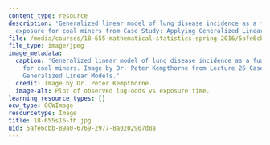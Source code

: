 ```yaml
---
content_type: resource
description: 'Generalized linear model of lung disease incidence as a function of
  exposure for coal miners from Case Study: Applying Generalized Linear Models.'
file: /media/courses/18-655-mathematical-statistics-spring-2016/5afe6cbb89a0676929778a0202907d8a_18-655s16-th.jpg
file_type: image/jpeg
image_metadata:
  caption: 'Generalized linear model of lung disease incidence as a function of exposure
    for coal miners. Image by Dr. Peter Kempthorne from Lecture 26 Case Study: Applying
    Generalized Linear Models.'
  credit: Image by Dr. Peter Kempthorne.
  image-alt: Plot of observed log-odds vs exposure time.
learning_resource_types: []
ocw_type: OCWImage
resourcetype: Image
title: 18-655s16-th.jpg
uid: 5afe6cbb-89a0-6769-2977-8a0202907d8a
---
```

